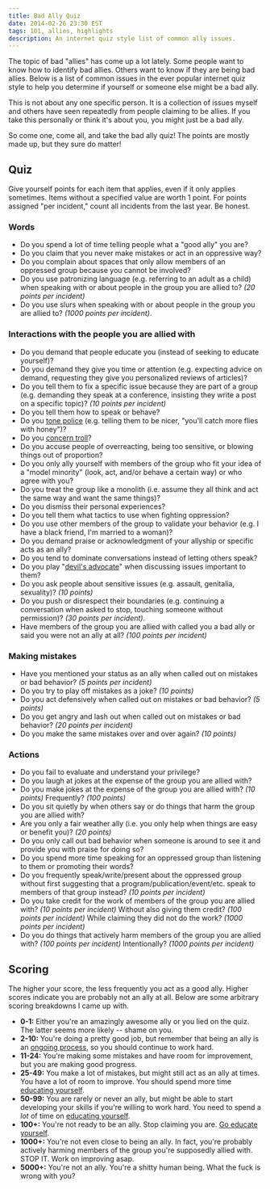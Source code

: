 ```yaml
---
title: Bad Ally Quiz
date: 2014-02-26 23:30 EST
tags: 101, allies, highlights
description: An internet quiz style list of common ally issues.
---
```


The topic of bad "allies" has come up a lot lately. Some people want to know how to identify bad allies.
Others want to know if they are being bad allies. Below is a list of common issues in the ever popular
internet quiz style to help you determine if yourself or someone else might be a bad ally.

This is not about any one specific person. It is a collection of issues myself and others
have seen repeatedly from people claiming to be allies. If you take this personally or think
it's about you, you might just be a bad ally.

So come one, come all, and take the bad ally quiz! The points are mostly made up, but they sure do matter!


## Quiz
Give yourself points for each item that applies, even if it only applies sometimes. Items without a specified value are worth 1 point. For points assigned "per incident," count all incidents from the last year. Be honest.

### Words
* Do you spend a lot of time telling people what a "good ally" you are?
* Do you claim that you never make mistakes or act in an oppressive way?
* Do you complain about spaces that only allow members of an oppressed group because you cannot be involved?
* Do you use patronizing language (e.g. referring to an adult as a child) when speaking with or about people in the group you are allied to? *(20 points per incident)*
* Do you use slurs when speaking with or about people in the group you are allied to? *(1000 points per incident)*.


### Interactions with the people you are allied with
* Do you demand that people educate you (instead of seeking to educate yourself)?
* Do you demand they give you time or attention (e.g. expecting advice on demand, requesting they give you personalized reviews of articles)?
* Do you tell them to fix a specific issue because they are part of a group (e.g. demanding they speak at a conference, insisting they write a post on a specific topic)? *(10 points per incident)*
* Do you tell them how to speak or behave?
* Do you [tone police](http://geekfeminism.wikia.com/wiki/Tone_argument) (e.g. telling them to be nicer, "you'll catch more flies with honey")?
* Do you [concern troll](http://geekfeminism.wikia.com/wiki/Concern_troll)?
* Do you accuse people of overreacting, being too sensitive, or blowing things out of proportion?
* Do you only ally yourself with members of the group who fit your idea of a "model minority" (look, act, and/or behave a certain way) or who agree with you?
* Do you treat the group like a monolith (i.e. assume they all think and act the same way and want the same things)?
* Do you dismiss their personal experiences?
* Do you tell them what tactics to use when fighting oppression?
* Do you use other members of the group to validate your behavior (e.g. I have a black friend, I'm married to a woman)?
* Do you demand praise or acknowledgment of your allyship or specific acts as an ally?
* Do you tend to dominate conversations instead of letting others speak?
* Do you play "[devil's advocate](http://www.shakesville.com/2013/10/liss-says-stuff-3-devils-advocate.html)" when discussing issues important to them?
* Do you ask people about sensitive issues (e.g. assault, genitalia, sexuality)? *(10 points)*
* Do you push or disrespect their boundaries (e.g. continuing a conversation when asked to stop, touching someone without permission)? *(30 points per incident)*.
* Have members of the group you are allied with called you a bad ally or said you were not an ally at all? *(100 points per incident)*

### Making mistakes
* Have you mentioned your status as an ally when called out on mistakes or bad behavior? *(5 points per incident)*
* Do you try to play off mistakes as a joke? *(10 points)*
* Do you act defensively when called out on mistakes or bad behavior? *(5 points)*
* Do you get angry and lash out when called out on mistakes or bad behavior? *(20 points per incident)*
* Do you make the same mistakes over and over again? *(10 points)*

### Actions
* Do you fail to evaluate and understand your privilege?
* Do you laugh at jokes at the expense of the group you are allied with?
* Do you make jokes at the expense of the group you are allied with? *(10 points)* Frequently? *(100 points)*
* Do you sit quietly by when others say or do things that harm the group you are allied with?
* Are you only a fair weather ally (i.e. you only help when things are easy or benefit you)? *(20 points)*
* Do you only call out bad behavior when someone is around to see it and provide you with praise for doing so?
* Do you spend more time speaking for an oppressed group than listening to them or promoting their words?
* Do you frequently speak/write/present about the oppressed group without first suggesting that a program/publication/event/etc. speak to members of that group instead? *(10 points per incident)*
* Do you take credit for the work of members of the group you are allied with? *(10 points per incident)* Without also giving them credit? *(100 points per incident)* While claiming they did not do the work? *(1000 points per incident)*
* Do you do things that actively harm members of the group you are allied with? *(100 points per incident)* Intentionally? *(1000 points per incident)*

## Scoring
The higher your score, the less frequently you act as a good ally. Higher scores indicate you are probably
not an ally at all. Below are some arbitrary scoring breakdowns I came up with.

* **0-1:** Either you're an amazingly awesome ally or you lied on the quiz. The latter seems more likely -- shame on you.
* **2-10:** You're doing a pretty good job, but remember that being an ally is an [ongoing process](http://www.shakesville.com/2013/04/on-fixed-state-ally-model-vs-process.html), so you should continue to work hard.
* **11-24:** You're making some mistakes and have room for improvement, but you are making good progress.
* **25-49:** You make a lot of mistakes, but might still act as an ally at times. You have a lot of room to improve. You should spend more time [educating yourself](/blog/2013/11/02/101-off-limits/).
* **50-99:** You are rarely or never an ally, but might be able to start developing your skills if you're willing to work hard. You need to spend a *lot* of time on [educating yourself](/blog/2013/11/02/101-off-limits/).
* **100+:** You're not ready to be an ally. Stop claiming you are. [Go educate yourself](/blog/2013/11/02/101-off-limits/).
* **1000+:** You're not even close to being an ally. In fact, you're probably actively harming members of the group you're supposedly allied with. STOP IT. Work on improving asap.
* **5000+:** You're not an ally. You're a shitty human being. What the fuck is wrong with you?
